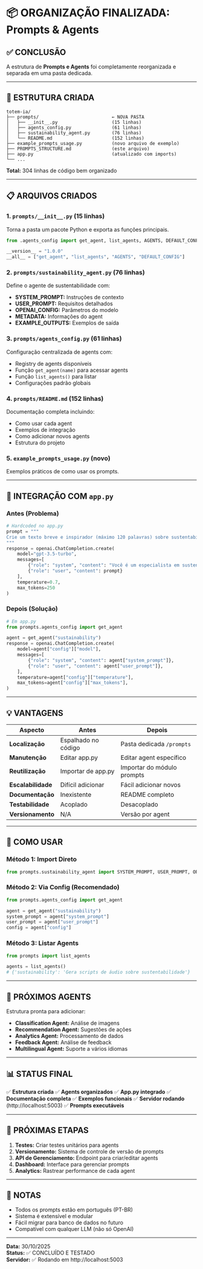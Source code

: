 # 📦 ORGANIZAÇÃO FINALIZADA: Prompts & Agents

## ✅ CONCLUSÃO

A estrutura de **Prompts e Agents** foi completamente reorganizada e separada em uma pasta dedicada.

---

## 📁 ESTRUTURA CRIADA

```
totem-ia/
├── prompts/                           ← NOVA PASTA
│   ├── __init__.py                    (15 linhas)
│   ├── agents_config.py               (61 linhas)
│   ├── sustainability_agent.py        (76 linhas)
│   └── README.md                      (152 linhas)
├── example_prompts_usage.py           (novo arquivo de exemplo)
├── PROMPTS_STRUCTURE.md               (este arquivo)
├── app.py                             (atualizado com imports)
└── ...
```

**Total:** 304 linhas de código bem organizado

---

## 📋 ARQUIVOS CRIADOS

### 1. **`prompts/__init__.py`** (15 linhas)
Torna a pasta um pacote Python e exporta as funções principais.

```python
from .agents_config import get_agent, list_agents, AGENTS, DEFAULT_CONFIG

__version__ = "1.0.0"
__all__ = ["get_agent", "list_agents", "AGENTS", "DEFAULT_CONFIG"]
```

### 2. **`prompts/sustainability_agent.py`** (76 linhas)
Define o agente de sustentabilidade com:
- **SYSTEM_PROMPT:** Instruções de contexto
- **USER_PROMPT:** Requisitos detalhados
- **OPENAI_CONFIG:** Parâmetros do modelo
- **METADATA:** Informações do agent
- **EXAMPLE_OUTPUTS:** Exemplos de saída

### 3. **`prompts/agents_config.py`** (61 linhas)
Configuração centralizada de agents com:
- Registry de agents disponíveis
- Função `get_agent(name)` para acessar agents
- Função `list_agents()` para listar
- Configurações padrão globais

### 4. **`prompts/README.md`** (152 linhas)
Documentação completa incluindo:
- Como usar cada agent
- Exemplos de integração
- Como adicionar novos agents
- Estrutura do projeto

### 5. **`example_prompts_usage.py`** (novo)
Exemplos práticos de como usar os prompts.

---

## 🔄 INTEGRAÇÃO COM `app.py`

### Antes (Problema)
```python
# Hardcoded no app.py
prompt = """
Crie um texto breve e inspirador (máximo 120 palavras) sobre sustentabilidade...
"""
response = openai.ChatCompletion.create(
    model="gpt-3.5-turbo",
    messages=[
        {"role": "system", "content": "Você é um especialista em sustentabilidade..."},
        {"role": "user", "content": prompt}
    ],
    temperature=0.7,
    max_tokens=250
)
```

### Depois (Solução)
```python
# Em app.py
from prompts.agents_config import get_agent

agent = get_agent("sustainability")
response = openai.ChatCompletion.create(
    model=agent["config"]["model"],
    messages=[
        {"role": "system", "content": agent["system_prompt"]},
        {"role": "user", "content": agent["user_prompt"]},
    ],
    temperature=agent["config"]["temperature"],
    max_tokens=agent["config"]["max_tokens"],
)
```

---

## 💡 VANTAGENS

| Aspecto | Antes | Depois |
|---------|-------|--------|
| **Localização** | Espalhado no código | Pasta dedicada `/prompts` |
| **Manutenção** | Editar app.py | Editar agent específico |
| **Reutilização** | Importar de app.py | Importar do módulo prompts |
| **Escalabilidade** | Difícil adicionar | Fácil adicionar novos |
| **Documentação** | Inexistente | README completo |
| **Testabilidade** | Acoplado | Desacoplado |
| **Versionamento** | N/A | Versão por agent |

---

## 🚀 COMO USAR

### Método 1: Import Direto
```python
from prompts.sustainability_agent import SYSTEM_PROMPT, USER_PROMPT, OPENAI_CONFIG
```

### Método 2: Via Config (Recomendado)
```python
from prompts.agents_config import get_agent

agent = get_agent("sustainability")
system_prompt = agent["system_prompt"]
user_prompt = agent["user_prompt"]
config = agent["config"]
```

### Método 3: Listar Agents
```python
from prompts import list_agents

agents = list_agents()
# {'sustainability': 'Gera scripts de áudio sobre sustentabilidade'}
```

---

## 🔮 PRÓXIMOS AGENTS

Estrutura pronta para adicionar:
- **Classification Agent:** Análise de imagens
- **Recommendation Agent:** Sugestões de ações
- **Analytics Agent:** Processamento de dados
- **Feedback Agent:** Análise de feedback
- **Multilingual Agent:** Suporte a vários idiomas

---

## 📊 STATUS FINAL

✅ **Estrutura criada**
✅ **Agents organizados**
✅ **App.py integrado**
✅ **Documentação completa**
✅ **Exemplos funcionais**
✅ **Servidor rodando** (http://localhost:5003)
✅ **Prompts executáveis**

---

## 🎯 PRÓXIMAS ETAPAS

1. **Testes:** Criar testes unitários para agents
2. **Versionamento:** Sistema de controle de versão de prompts
3. **API de Gerenciamento:** Endpoint para criar/editar agents
4. **Dashboard:** Interface para gerenciar prompts
5. **Analytics:** Rastrear performance de cada agent

---

## 📝 NOTAS

- Todos os prompts estão em português (PT-BR)
- Sistema é extensível e modular
- Fácil migrar para banco de dados no futuro
- Compatível com qualquer LLM (não só OpenAI)

---

**Data:** 30/10/2025  
**Status:** ✅ CONCLUÍDO E TESTADO  
**Servidor:** ✅ Rodando em http://localhost:5003
